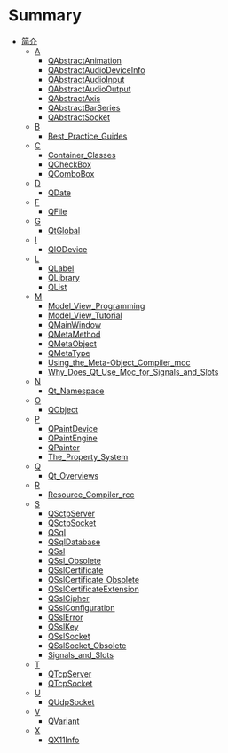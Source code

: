 # Summary

- [简介](./BookInfo.md)
	- [A]()
		- [QAbstractAnimation](./Src/A/QAbstractAnimation/QAbstractAnimation.md)
		- [QAbstractAudioDeviceInfo](./Src/A/QAbstractAudioDeviceInfo/QAbstractAudioDeviceInfo.md)
		- [QAbstractAudioInput](./Src/A/QAbstractAudioInput/QAbstractAudioInput.md)
		- [QAbstractAudioOutput](./Src/A/QAbstractAudioOutput/QAbstractAudioOutput.md)
		- [QAbstractAxis](./Src/A/QAbstractAxis/QAbstractAxis.md)
		- [QAbstractBarSeries](./Src/A/QAbstractBarSeries/QAbstractBarSeries.md)
		- [QAbstractSocket](./Src/A/QAbstractSocket/QAbstractSocket.md)
	- [B]()
		- [Best_Practice_Guides](./Src/B/Best_Practice_Guides/Best_Practice_Guides.md)
	- [C]()
		- [Container_Classes](./Src/C/Container_Classes/Container_Classes.md)
		- [QCheckBox](./Src/C/QCheckBox/QCheckBox.md)
		- [QComboBox](./Src/C/QComboBox/QComboBox.md)
	- [D]()
		- [QDate](./Src/D/QDate/QDate.md)
	- [F]()
		- [QFile](./Src/F/QFile/QFile.md)
	- [G]()
		- [QtGlobal](./Src/G/QtGlobal/QtGlobal.md)
	- [I]()
		- [QIODevice](./Src/I/QIODevice/QIODevice.md)
	- [L]()
		- [QLabel](./Src/L/QLabel/QLabel.md)
		- [QLibrary](./Src/L/QLibrary/QLibrary.md)
		- [QList](./Src/L/QList/QList.md)
	- [M]()
		- [Model_View_Programming](./Src/M/Model_View_Programming/Model_View_Programming.md)
		- [Model_View_Tutorial](./Src/M/Model_View_Tutorial/Model_View_Tutorial.md)
		- [QMainWindow](./Src/M/QMainWindow/QMainWindow.md)
		- [QMetaMethod](./Src/M/QMetaMethod/QMetaMethod.md)
		- [QMetaObject](./Src/M/QMetaObject/QMetaObject.md)
		- [QMetaType](./Src/M/QMetaType/QMetaType.md)
		- [Using_the_Meta-Object_Compiler_moc](./Src/M/Using_the_Meta-Object_Compiler_moc/Using_the_Meta-Object_Compiler_moc.md)
		- [Why_Does_Qt_Use_Moc_for_Signals_and_Slots](./Src/M/Why_Does_Qt_Use_Moc_for_Signals_and_Slots/Why_Does_Qt_Use_Moc_for_Signals_and_Slots.md)
	- [N]()
		- [Qt_Namespace](./Src/N/Qt_Namespace/Qt_Namespace.md)
	- [O]()
		- [QObject](./Src/O/QObject/QObject.md)
	- [P]()
		- [QPaintDevice](./Src/P/QPaintDevice/QPaintDevice.md)
		- [QPaintEngine](./Src/P/QPaintEngine/QPaintEngine.md)
		- [QPainter](./Src/P/QPainter/QPainter.md)
		- [The_Property_System](./Src/P/The_Property_System/The_Property_System.md)
	- [Q]()
		- [Qt_Overviews](./Src/Q/Qt_Overviews/Qt_Overviews.md)
	- [R]()
		- [Resource_Compiler_rcc](./Src/R/Resource_Compiler_rcc/Resource_Compiler_rcc.md)
	- [S]()
		- [QSctpServer](./Src/S/QSctpServer/QSctpServer.md)
		- [QSctpSocket](./Src/S/QSctpSocket/QSctpSocket.md)
		- [QSql](./Src/S/QSql/QSql.md)
		- [QSqlDatabase](./Src/S/QSqlDatabase/QSqlDatabase.md)
		- [QSsl](./Src/S/QSsl/QSsl.md)
		- [QSsl_Obsolete](./Src/S/QSsl_Obsolete/QSsl_Obsolete.md)
		- [QSslCertificate](./Src/S/QSslCertificate/QSslCertificate.md)
		- [QSslCertificate_Obsolete](./Src/S/QSslCertificate_Obsolete/QSslCertificate_Obsolete.md)
		- [QSslCertificateExtension](./Src/S/QSslCertificateExtension/QSslCertificateExtension.md)
		- [QSslCipher](./Src/S/QSslCipher/QSslCipher.md)
		- [QSslConfiguration](./Src/S/QSslConfiguration/QSslConfiguration.md)
		- [QSslError](./Src/S/QSslError/QSslError.md)
		- [QSslKey](./Src/S/QSslKey/QSslKey.md)
		- [QSslSocket](./Src/S/QSslSocket/QSslSocket.md)
		- [QSslSocket_Obsolete](./Src/S/QSslSocket_Obsolete/QSslSocket_Obsolete.md)
		- [Signals_and_Slots](./Src/S/Signals_and_Slots/Signals_and_Slots.md)
	- [T]()
		- [QTcpServer](./Src/T/QTcpServer/QTcpServer.md)
		- [QTcpSocket](./Src/T/QTcpSocket/QTcpSocket.md)
	- [U]()
		- [QUdpSocket](./Src/U/QUdpSocket/QUdpSocket.md)
	- [V]()
		- [QVariant](./Src/V/QVariant/QVariant.md)
	- [X]()
		- [QX11Info](./Src/X/QX11Info/QX11Info.md)
